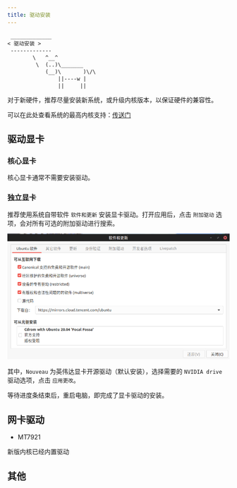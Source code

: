 ```yaml
---
title: 驱动安装
---
```


```:no-line-numbers
 _____________
< 驱动安装 >
 -------------
        \   ^__^
         \  (..)\_______
            (__)\       )\/\
                ||----w |
                ||     ||
```

对于新硬件，推荐尽量安装新系统，或升级内核版本，以保证硬件的兼容性。

可以在此处查看系统的最高内核支持：[传送门](https://ubuntu.com/about/release-cycle#ubuntu-kernel-release-cycle)

## 驱动显卡

### 核心显卡

核心显卡通常不需要安装驱动。

### 独立显卡

推荐使用系统自带软件 `软件和更新` 安装显卡驱动。打开应用后，点击 `附加驱动` 选项，会对所有可选的附加驱动进行搜索。


![nvidia-install](/images/docs/code/install/cuda/nvidia-install.png)

其中，`Nouveau` 为英伟达显卡开源驱动（默认安装），选择需要的 `NVIDIA drive` 驱动选项，点击 `应用更改`。

等待进度条结束后，重启电脑，即完成了显卡驱动的安装。


## 网卡驱动


- MT7921

新版内核已经内置驱动


## 其他




